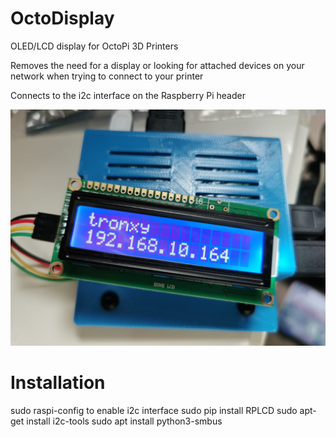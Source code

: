 # OctoDisplay

OLED/LCD display for OctoPi 3D Printers

Removes the need for a display or looking for attached devices on your network when trying to connect to your printer

Connects to the i2c interface on the Raspberry Pi header

![Connected Display](OctoDisplay.jpg)

# Installation

sudo raspi-config to enable i2c interface
sudo pip install RPLCD 
sudo apt-get install i2c-tools 
sudo apt install python3-smbus

